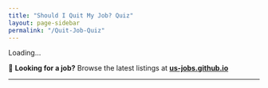 ```yaml
---
title: "Should I Quit My Job? Quiz"
layout: page-sidebar
permalink: "/Quit-Job-Quiz"
---
```



<div class="quiz-container">
        <div class="progress-bar">
            <div class="progress" id="progress"></div>
        </div>
        <div id="quiz-content">
            <p class="question" id="question">Loading...</p>
            <div class="options" id="options"></div>
        </div>
    </div>

<script>
    const questions = [
        "💼 Do you feel valued at work?",
        "🧠 Is your job negatively impacting your mental health?",
        "📈 Do you see opportunities for growth in your company?",
        "💰 Are you fairly compensated for your work?",
        "😃 Do you feel excited about your daily tasks?",
        "⌛ Do you frequently feel overworked and exhausted?",
        "🚀 Are you learning new skills that enhance your career?",
        "⚖️ Is your work-life balance acceptable?",
        "❌ Have you considered quitting multiple times recently?",
        "💡 Do you feel inspired and motivated by your job?",
        "🏆 Do you feel recognized for your achievements?",
        "🔄 Are you stuck in repetitive tasks with no growth?",
        "📅 Do you look forward to going to work each day?",
        "🛑 Do you feel disrespected by your manager or colleagues?",
        "🌍 Do you believe your job aligns with your personal values?"
    ];

    const responses = [
        "Strongly Agree", "Agree", "Neutral", "Disagree", "Strongly Disagree", "Not Sure", "Prefer Not to Say"
    ];

    const results = {
        positive: "✅ It looks like you should consider staying! Your job still offers value and satisfaction.",
        negative: "🚨 You may want to consider quitting! Your responses indicate dissatisfaction and possible burnout.",
        neutral: "⚖️ It’s a mixed bag! Consider making a pros and cons list before deciding.",
        slightly_negative: "🤔 You seem to have some concerns. It might be worth addressing them before making a decision.",
        slightly_positive: "😊 Your job has some positive aspects, but there are areas for improvement. Consider talking to your manager.",
        extreme_negative: "🔥 Your responses indicate severe dissatisfaction. It may be time for a career change!"
    };

    let step = 0;
    let scores = [];

    function loadQuestion() {
        document.getElementById("quiz-content").innerHTML = `
            <p class="question">${questions[step]}</p>
            <div class="options">${responses.map(response => `<button onclick="handleResponse('${response}')">${response}</button>`).join('')}</div>
        `;
        updateProgress();
    }

    function handleResponse(response) {
        scores.push(responses.indexOf(response));
        if (step < questions.length - 1) {
            step++;
            loadQuestion();
        } else {
            calculateResult();
        }
    }

    function calculateResult() {
        let totalScore = scores.reduce((acc, score) => acc + score, 0);
        let finalMessage;
        
        if (totalScore < 10) {
            finalMessage = results.positive;
        } else if (totalScore < 25) {
            finalMessage = results.slightly_positive;
        } else if (totalScore < 40) {
            finalMessage = results.neutral;
        } else if (totalScore < 55) {
            finalMessage = results.slightly_negative;
        } else if (totalScore < 70) {
            finalMessage = results.negative;
        } else {
            finalMessage = results.extreme_negative;
        }
        
        document.getElementById("quiz-content").innerHTML = `
            <h2>${finalMessage}</h2>
            <button onclick='restartQuiz()'>🔄 Retake Quiz</button>
        `;
    }

    function updateProgress() {
        let progressPercent = ((step + 1) / questions.length) * 100;
        document.getElementById("progress").style.width = progressPercent + "%";
    }

    function restartQuiz() {
        step = 0;
        scores = [];
        loadQuestion();
        updateProgress();
    }

    loadQuestion();
</script>


📌 **Looking for a job?** Browse the latest listings at **[us-jobs.github.io](https://us-jobs.github.io/)**  

---